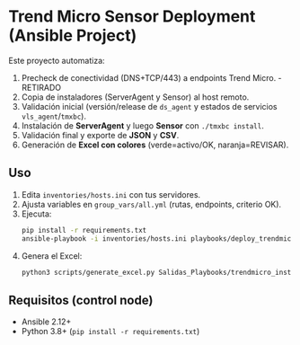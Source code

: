# Trend Micro Sensor Deployment (Ansible Project)

Este proyecto automatiza:
1) Precheck de conectividad (DNS+TCP/443) a endpoints Trend Micro. - RETIRADO
2) Copia de instaladores (ServerAgent y Sensor) al host remoto.
3) Validación inicial (versión/release de `ds_agent` y estados de servicios `vls_agent`/`tmxbc`).
4) Instalación de **ServerAgent** y luego **Sensor** con `./tmxbc install`.
5) Validación final y exporte de **JSON** y **CSV**.
6) Generación de **Excel con colores** (verde=activo/OK, naranja=REVISAR).

## Uso
1. Edita `inventories/hosts.ini` con tus servidores.
2. Ajusta variables en `group_vars/all.yml` (rutas, endpoints, criterio OK).
3. Ejecuta:
   ```bash
   pip install -r requirements.txt
   ansible-playbook -i inventories/hosts.ini playbooks/deploy_trendmicro.yml
   ```
4. Genera el Excel:
   ```bash
   python3 scripts/generate_excel.py Salidas_Playbooks/trendmicro_instalacion_sensor.json Salidas_Playbooks/reporte_trendmicro.xlsx
   ```

## Requisitos (control node)
- Ansible 2.12+
- Python 3.8+ (`pip install -r requirements.txt`)
